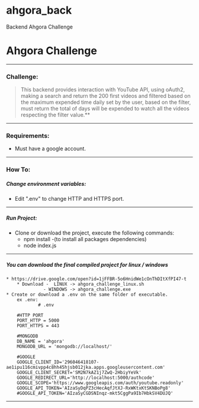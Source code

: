 # ahgora_back
Backend Ahgora Challenge
# Ahgora Challenge
------
### Challenge:
>This backend provides interaction with YouTube API, using oAuth2, making a search and return the 200 first videos and filtered based on the maximum expended time daily set by the user, based on the filter, must return the total of days will be expended to watch all the videos respecting the filter value.**
---
### Requirements:
* Must have a google account.
---
### How To:
##### Change environment variables:
* Edit ".env" to change HTTP and HTTPS port.

---
##### Run Project:
* Clone or download the project, execute the following commands:
	*  npm install -(to install all packages dependencies)
	*  node index.js 
---
##### You can download the final compiled project for linux / windows 
	* https://drive.google.com/open?id=1jFFBR-5o6HnidWe1cOnThDItXfPI47-t
    	* Download -  LINUX -> ahgora_challenge_linux.sh
			      - WINDOWS -> ahgora_challenge.exe
	* Create or download a .env on the same folder of executable.
		ex .env:
				# .env

        #HTTP PORT
        PORT_HTTP = 5000
        PORT_HTTPS = 443
        
        #MONGODB
        DB_NAME = 'ahgora'
        MONGODB_URL = 'mongodb://localhost/'
        
        #GOOGLE
        GOOGLE_CLIENT_ID='296046418107-ae1ipu116cmivpp4c8hh45hjsb012jka.apps.googleusercontent.com'
        GOOGLE_CLIENT_SECRET='SM2N7kAZ1j7ZwQ-2HbiyYeVk'
        GOOGLE_REDIRECT_URL='http://localhost:5000/authcode'
        GOOGLE_SCOPE='https://www.googleapis.com/auth/youtube.readonly'
        GOOGLE_API_TOKEN='AIzaSyDqPZ3cHecAqfJtXJ-RxWKtxKtSKNBoPg8'
        #GOOGLE_API_TOKEN='AIzaSyCGDSNInqz-mkt5CggPa9Ib7HbkSV4DUJQ'
---

